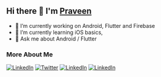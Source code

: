 ## Hi there 👋 I'm [Praveen](https://www.linkedin.com/in/praveen-gm/)

- 🔭 I’m currently working on Android, Flutter and Firebase
- 🌱 I’m currently learning iOS basics, 
- 💬 Ask me about Android / Flutter

### More About Me

[![LinkedIn](https://img.shields.io/badge/-LinkedIn-grey?style=for-the-badge&logo=linkedin)](https://www.linkedin.com/in/praveen-gm/) [![Twitter](https://img.shields.io/badge/-Twitter-grey?style=for-the-badge&logo=twitter)](https://twitter.com/praveen__gm) [![LinkedIn](https://img.shields.io/badge/-Medium-grey?style=for-the-badge&logo=medium)](https://medium.com/@praveen.dev) [![LinkedIn](https://img.shields.io/badge/-Stackoverflow-grey?style=for-the-badge&logo=stackoverflow)](https://stackoverflow.com/users/9316730/praveen-g)
